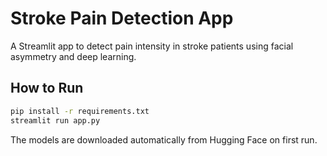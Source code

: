 # Stroke Pain Detection App

A Streamlit app to detect pain intensity in stroke patients using facial asymmetry and deep learning.

## How to Run

```bash
pip install -r requirements.txt
streamlit run app.py
```

The models are downloaded automatically from Hugging Face on first run.
